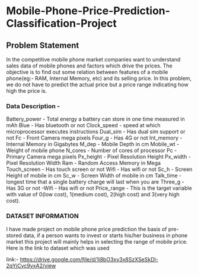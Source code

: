 # Mobile-Phone-Price-Prediction-Classification-Project

## Problem Statement

In the competitive mobile phone market companies want to understand sales data of mobile phones and factors which drive the prices. The objective is to find out some relation between features of a mobile phone(eg:- RAM, Internal Memory, etc) and its selling price. In this problem, we do not have to predict the actual price but a price range indicating how high the price is.

### Data Description -

Battery_power - Total energy a battery can store in one time measured in mAh
Blue - Has bluetooth or not
Clock_speed - speed at which microprocessor executes instructions
Dual_sim - Has dual sim support or not
Fc - Front Camera mega pixels
Four_g - Has 4G or not
Int_memory - Internal Memory in Gigabytes
M_dep - Mobile Depth in cm
Mobile_wt - Weight of mobile phone
N_cores - Number of cores of processor
Pc - Primary Camera mega pixels
Px_height - Pixel Resolution Height
Px_width - Pixel Resolution Width
Ram - Random Access Memory in Mega
Touch_screen - Has touch screen or not
Wifi - Has wifi or not
Sc_h - Screen Height of mobile in cm
Sc_w - Screen Width of mobile in cm
Talk_time - longest time that a single battery charge will last when you are
Three_g - Has 3G or not -Wifi - Has wifi or not
Price_range - This is the target variable with value of 0(low cost), 1(medium cost), 2(high cost) and 3(very high cost).

### DATASET INFORMATION
I have made project on mobile phone price prediction the basis of pre-stored data, if a person wants to invest or starts his/her business in phone market this project will mainly helps in selecting the range of mobile price. Here is the link to dataset which was used

link:- https://drive.google.com/file/d/1i8bO3xv3x8SzXSeSkDl-2qYjCyc9vxA2/view


